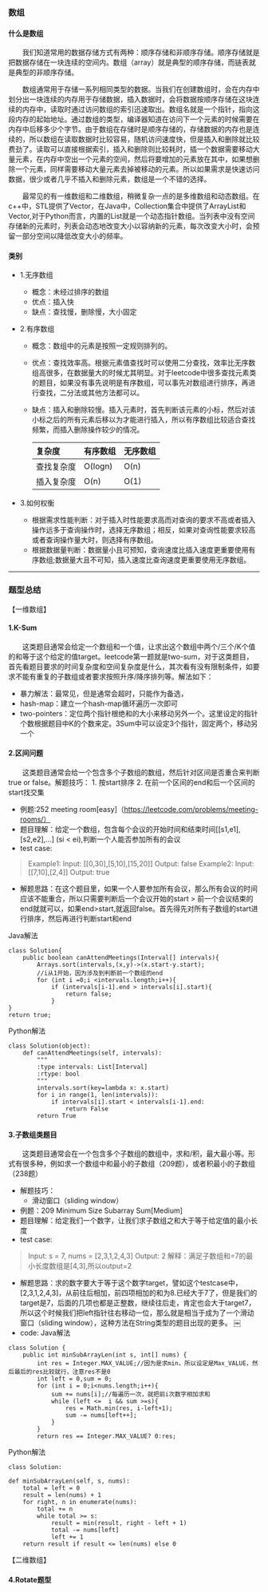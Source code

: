 ### 数组
####  什么是数组

&emsp;&emsp;我们知道常用的数据存储方式有两种：顺序存储和非顺序存储。顺序存储就是把数据存储在一块连续的空间内。数组（array）就是典型的顺序存储，而链表就是典型的非顺序存储。

&emsp;&emsp;数组通常用于存储一系列相同类型的数据。当我们在创建数组时，会在内存中划分出一块连续的内存用于存储数据，插入数据时，会将数据按顺序存储在这块连续的内存中，读取时通过访问数组的索引迅速取出。数组名就是一个指针，指向这段内存的起始地址。通过数组的类型，编译器知道在访问下一个元素的时候需要在内存中后移多少个字节。由于数组在存储时是顺序存储的，存储数据的内存也是连续的，所以数组在读取数据时比较容易，随机访问速度快，但是插入和删除就比较费劲了。读取可以直接根据索引，插入和删除则比较耗时，插一个数据需要移动大量元素，在内存中空出一个元素的空间，然后将要增加的元素放在其中，如果想删除一个元素，同样需要移动大量元素去掉被移动的元素。所以如果需求是快速访问数据，很少或者几乎不插入和删除元素，数组是一个不错的选择。

&emsp;&emsp;最常见的有一维数组和二维数组，稍微复杂一点的是多维数组和动态数组。在c++中，STL提供了Vector，在Java中，Collection集合中提供了ArrayList和Vector,对于Python而言，内置的List就是一个动态指针数组。当列表中没有空间存储新的元素时，列表会动态地改变大小以容纳新的元素，每次改变大小时，会预留一部分空间以降低改变大小的频率。

#### 类别
- 1.无序数组
    - 概念：未经过排序的数组
    - 优点：插入快
    - 缺点：查找慢，删除慢，大小固定
- 2.有序数组
    - 概念：数组中的元素是按照一定规则排列的。
    - 优点：查找效率高。根据元素值查找时可以使用二分查找，效率比无序数组高很多，在数据量大的时候尤其明显。对于leetcode中很多查找元素类的题目，如果没有事先说明是有序数组，可以事先对数组进行排序，再进行查找，二分法或其他方法都可以。
    - 缺点：插入和删除较慢。插入元素时，首先判断该元素的小标，然后对该小标之后的所有元素后移以为才能进行插入，所以有序数组比较适合查找频繁，而插入删除操作较少的情况。

        |   复杂度 | 有序数组 | 无序数组 |
        | :------| :------ | :------ |
        | 查找复杂度 | O(logn) | O(n) |
        | 插入复杂度 |O(n)| O(1) |

- 3.如何权衡
	- 根据需求性能判断：对于插入时性能要求高而对查询的要求不高或者插入操作远多于查询操作时，选择无序数组；相反，如果对查询性能要求较高或者查询操作量大时，则选择有序数组。
	- 根据数据量判断：数据量小且可预知，查询速度比插入速度更重要使用有序数组;数据量大且不可知，插入速度比查询速度更重要使用无序数组。

------

### 题型总结
【一维数组】
#### 1.K-Sum
&emsp;&emsp;这类题目通常会给定一个数组和一个值，让求出这个数组中两个/三个/K个值的和等于这个给定的值target。leetcode第一题就是two-sum，对于这类题目，首先看题目要求的时间复杂度和空间复杂度是什么，其次看有没有限制条件，如要求不能有重复的子数组或者要求按照升序/降序排列等。解法如下：
- 暴力解法：最常见，但是通常会超时，只能作为备选，
- hash-map：建立一个hash-map循环遍历一次即可
- two-pointers：定位两个指针根绝和的大小来移动另外一个。这里设定的指针个数根据题目中K的个数来定。3Sum中可以设定3个指针，固定两个，移动另一个


#### 2.区间问题
&emsp;&emsp;这类题目通常会给一个包含多个子数组的数组，然后针对区间是否重合来判断true or false。解题技巧：
    1. 按start排序
    2. 在前一个区间的end和后一个区间的start找交集
- 例题:252 meeting room[easy]（https://leetcode.com/problems/meeting-rooms/）
- 题目理解：给定一个数组，包含每个会议的开始时间和结束时间[[s1,e1],[s2,e2],...] (si < ei),判断一个人能否参加所有的会议
- test case:
>Example1:
>Input: [[0,30],[5,10],[15,20]]
>Output: false
>Example2:
>Input: [[7,10],[2,4]]
>Output: true

- 解题思路：在这个题目里，如果一个人要参加所有会议，那么所有会议的时间应该不能重合，所以只需要判断后一个会议开始的start > 前一个会议结束的end就就可以，如果end>start,就返回false。首先得先对所有子数组的start进行排序，然后再进行判断start和end

Java解法
```
class Solution{
    public boolean canAttendMeetings(Interval[] intervals){
        Arrays.sort(intervals,(x,y)->(x.start-y.start);
        //i从1开始，因为涉及到判断前一个数组的end
        for (int i =0;i <intervals.length;i++){
            if (intervals[i-1].end > intervals[i].start){
                return false;
            }
}
return true;
```
Python解法
```
class Solution(object):
    def canAttendMeetings(self, intervals):
        """
        :type intervals: List[Interval]
        :rtype: bool
        """
        intervals.sort(key=lambda x: x.start)
        for i in range(1, len(intervals)):
            if intervals[i].start < intervals[i-1].end:
                return False
        return True

```

#### 3.子数组类题目
&emsp;&emsp;这类题目通常会在一个包含多个子数组的数组中，求和/积，最大最小等。形式有很多种，例如求一个数组中和最小的子数组（209题），或者积最小的子数组（238题）
- 解题技巧：
    - 滑动窗口（sliding window）
- 例题：209 Minimum Size Subarray Sum[Medium]
- 题目理解：给定我们一个数字，让我们求子数组之和大于等于给定值的最小长度
- test case:
>Input: s = 7, nums = [2,3,1,2,4,3]
>Output: 2
>解释：满足子数组和=7的最小长度数组是[4,3],所以output=2
- 解题思路：求的数字要大于等于这个数字target，譬如这个testcase中，[2,3,1,2,4,3]，从前往后相加，前四项相加的和为8.已经大于7了，但是我们的target是7，后面的几项也都是正整数，继续往后走，肯定也会大于target7，所以这个时候我们把left指针往右移动一位，那么就是相当于成为了一个滑动窗口（sliding window），这种方法在String类型的题目出现的更多。
￼
- code:
Java解法
```
class Solution {
    public int minSubArrayLen(int s, int[] nums) {
        int res = Integer.MAX_VALUE;//因为是求min，所以设定是Max_VALUE，然后最后的res比较就行，注意res不是0
        int left = 0,sum = 0;
        for (int i = 0;i<nums.length;i++){
            sum += nums[i];//每遍历一次，就把前i次数字相加求和
            while (left <=  i && sum >=s){
                res = Math.min(res, i-left+1);
                sum -= nums[left++];
            }
        }
        return res == Integer.MAX_VALUE? 0:res;
```
Python解法
```
class Solution:

def minSubArrayLen(self, s, nums):
    total = left = 0
    result = len(nums) + 1
    for right, n in enumerate(nums):
        total += n
        while total >= s:
            result = min(result, right - left + 1)
            total -= nums[left]
            left += 1
    return result if result <= len(nums) else 0
```

【二维数组】
#### 4.Rotate题型



